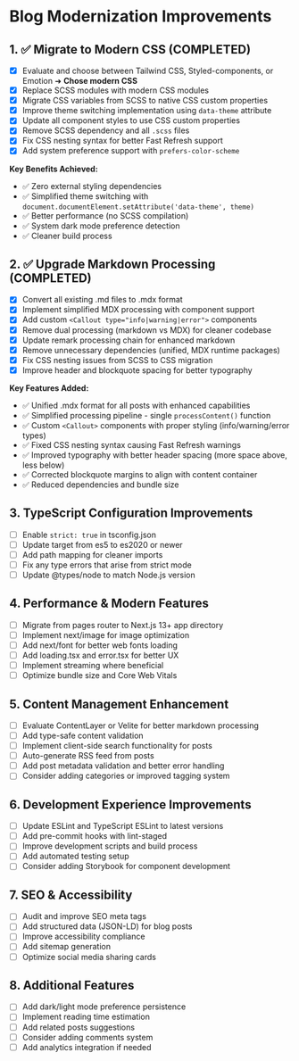 # Blog Modernization Improvements

## 1. ✅ Migrate to Modern CSS (COMPLETED)
- [x] Evaluate and choose between Tailwind CSS, Styled-components, or Emotion ➜ **Chose modern CSS**
- [x] Replace SCSS modules with modern CSS modules 
- [x] Migrate CSS variables from SCSS to native CSS custom properties
- [x] Improve theme switching implementation using `data-theme` attribute
- [x] Update all component styles to use CSS custom properties
- [x] Remove SCSS dependency and all `.scss` files
- [x] Fix CSS nesting syntax for better Fast Refresh support
- [x] Add system preference support with `prefers-color-scheme`

**Key Benefits Achieved:**
- ✅ Zero external styling dependencies 
- ✅ Simplified theme switching with `document.documentElement.setAttribute('data-theme', theme)`
- ✅ Better performance (no SCSS compilation)
- ✅ System dark mode preference detection
- ✅ Cleaner build process

## 2. ✅ Upgrade Markdown Processing (COMPLETED)
- [x] Convert all existing .md files to .mdx format
- [x] Implement simplified MDX processing with component support
- [x] Add custom `<Callout type="info|warning|error">` components
- [x] Remove dual processing (markdown vs MDX) for cleaner codebase
- [x] Update remark processing chain for enhanced markdown
- [x] Remove unnecessary dependencies (unified, MDX runtime packages)
- [x] Fix CSS nesting issues from SCSS to CSS migration
- [x] Improve header and blockquote spacing for better typography

**Key Features Added:**
- ✅ Unified .mdx format for all posts with enhanced capabilities
- ✅ Simplified processing pipeline - single `processContent()` function
- ✅ Custom `<Callout>` components with proper styling (info/warning/error types)
- ✅ Fixed CSS nesting syntax causing Fast Refresh warnings
- ✅ Improved typography with better header spacing (more space above, less below)
- ✅ Corrected blockquote margins to align with content container
- ✅ Reduced dependencies and bundle size

## 3. TypeScript Configuration Improvements
- [ ] Enable `strict: true` in tsconfig.json
- [ ] Update target from es5 to es2020 or newer
- [ ] Add path mapping for cleaner imports
- [ ] Fix any type errors that arise from strict mode
- [ ] Update @types/node to match Node.js version

## 4. Performance & Modern Features
- [ ] Migrate from pages router to Next.js 13+ app directory
- [ ] Implement next/image for image optimization
- [ ] Add next/font for better web fonts loading
- [ ] Add loading.tsx and error.tsx for better UX
- [ ] Implement streaming where beneficial
- [ ] Optimize bundle size and Core Web Vitals

## 5. Content Management Enhancement
- [ ] Evaluate ContentLayer or Velite for better markdown processing
- [ ] Add type-safe content validation
- [ ] Implement client-side search functionality for posts
- [ ] Auto-generate RSS feed from posts
- [ ] Add post metadata validation and better error handling
- [ ] Consider adding categories or improved tagging system

## 6. Development Experience Improvements
- [ ] Update ESLint and TypeScript ESLint to latest versions
- [ ] Add pre-commit hooks with lint-staged
- [ ] Improve development scripts and build process
- [ ] Add automated testing setup
- [ ] Consider adding Storybook for component development

## 7. SEO & Accessibility
- [ ] Audit and improve SEO meta tags
- [ ] Add structured data (JSON-LD) for blog posts
- [ ] Improve accessibility compliance
- [ ] Add sitemap generation
- [ ] Optimize social media sharing cards

## 8. Additional Features
- [ ] Add dark/light mode preference persistence
- [ ] Implement reading time estimation
- [ ] Add related posts suggestions
- [ ] Consider adding comments system
- [ ] Add analytics integration if needed